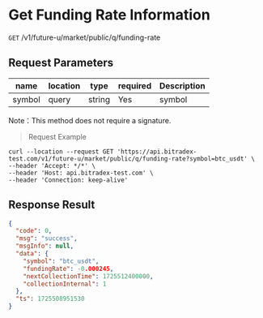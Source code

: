 # Get Funding Rate Information

`GET` /v1/future-u/market/public/q/funding-rate

## Request Parameters

| name     | location    | type     | required | Description  |
|--------|-------|--------|----|-----|
| symbol | query | string | Yes  | symbol |

Note：This method does not require a signature.

> Request Example

```shell
curl --location --request GET 'https://api.bitradex-test.com/v1/future-u/market/public/q/funding-rate?symbol=btc_usdt' \
--header 'Accept: */*' \
--header 'Host: api.bitradex-test.com' \
--header 'Connection: keep-alive'
```

## Response Result

```json
{
  "code": 0,
  "msg": "success",
  "msgInfo": null,
  "data": {
    "symbol": "btc_usdt",
    "fundingRate": -0.000245,
    "nextCollectionTime": 1725512400000,
    "collectionInternal": 1
  },
  "ts": 1725508951530
}
```

